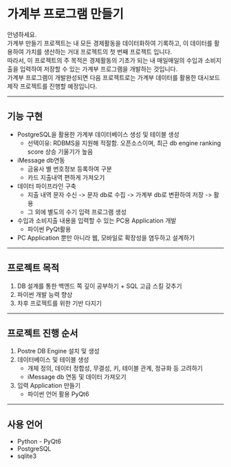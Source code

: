 # 가계부 프로그램 만들기
안녕하세요.   
가계부 만들기 프로젝트는 내 모든 경제활동을 데이터화하여 기록하고, 이 데이터를 활용하여 가치를 생산하는 거대 프로젝트의 첫 번째 프로젝트 입니다.   
따라서, 이 프로젝트의 주 목적은 경제활동의 기초가 되는 내 매일매일의 수입과 소비지출을 입력하여 저장할 수 있는 가계부 프로그램을 개발하는 것입니다.   
가계부 프로그램이 개발완성되면 다음 프로젝트로는 가계부 데이터를 활용한 대시보드 제작 프로젝트를 진행할 예정입니다.
***
## 기능 구현
- PostgreSQL을 활용한 가계부 데이터베이스 생성 및 테이블 생성   
    - 선택이유: RDBMS을 지원해 적절함. 오픈소스이며, 최근 db engine ranking score 상승 기울기가 높음   
- iMessage db연동
    - 금융사 별 번호정보 등록하여 구분
    - 카드 지출내역 편하게 가져오기   
- 데이터 파이프라인 구축    
    - 지출 내역 문자 수신 -> 문자 db로 수집 -> 가계부 db로 변환하여 저장 -> 활용   
    - 그 외에 별도의 수기 입력 프로그램 생성
- 수입과 소비지출 내용을 입력할 수 있는 PC용 Application 개발   
    - 파이썬 PyQt활용   
- PC Application 뿐만 아니라 웹, 모바일로 확장성을 염두하고 설계하기
***
## 프로젝트 목적
1. DB 설계를 통한 백엔드 쪽 깊이 공부하기 + SQL 고급 스킬 갖추기
2. 파이썬 개발 능력 향상   
3. 차후 프로젝트를 위한 기반 다지기
***
## 프로젝트 진행 순서
1. Postre DB Engine 설치 및 생성
2. 데이터베이스 및 테이블 생성   
    - 개체 정의, 데이터 정합성, 무결성, 키, 테이블 관계, 정규화 등 고려하기   
    - iMessage db 연동 및 데이터 가져오기    
4. 입력 Application 만들기   
    - 파이썬 언어 활용 PyQt6
***
## 사용 언어
* Python - PyQt6   
* PostgreSQL
* sqlite3


